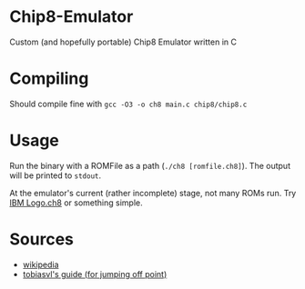 # Chip8-Emulator
Custom (and hopefully portable) Chip8 Emulator written in C
 
# Compiling
Should compile fine with `gcc -O3 -o ch8 main.c chip8/chip8.c`
 
# Usage
Run the binary with a ROMFile as a path (`./ch8 [romfile.ch8]`). The output will be printed to `stdout`.
 
At the emulator's current (rather incomplete) stage, not many ROMs run. Try [IBM Logo.ch8](https://github.com/loktar00/chip8/blob/master/roms/IBM%20Logo.ch8) or something simple.
 
# Sources
- [wikipedia](https://en.wikipedia.org/wiki/CHIP-8)
- [tobiasvl's guide (for jumping off point)](https://tobiasvl.github.io/blog/write-a-chip-8-emulator/)
